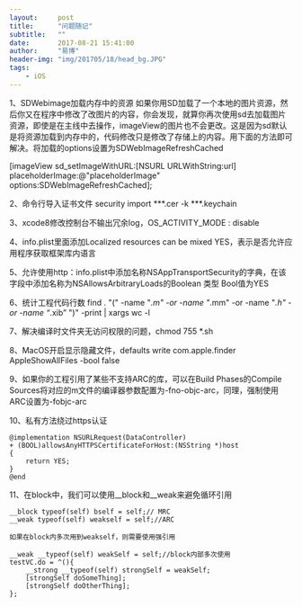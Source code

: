 ```yaml
---
layout:     post
title:      "问题随记"
subtitle:   ""
date:       2017-08-21 15:41:00
author:     "易博"
header-img: "img/201705/18/head_bg.JPG"
tags:
    - iOS
---
```


1、SDWebimage加载内存中的资源
    如果你用SD加载了一个本地的图片资源，然后你又在程序中修改了改图片的内容，你会发现，就算你再次使用sd去加载图片资源，即使是在主线中去操作，imageView的图片也不会更改。这是因为sd默认是将资源加载到内存中的，代码修改只是修改了存储上的内容。用下面的方法即可解决。将加载的options设置为SDWebImageRefreshCached

[imageView sd_setImageWithURL:[NSURL URLWithString:url] placeholderImage:@"placeholderImage" options:SDWebImageRefreshCached];

2、命令行导入证书文件
security import ***.cer -k ***.keychain

3、xcode8修改控制台不输出冗余log，OS_ACTIVITY_MODE : disable

4、info.plist里面添加Localized resources can be mixed YES，表示是否允许应用程序获取框架库内语言

5、允许使用http：info.plist中添加名称NSAppTransportSecurity的字典，在该字段中添加名称为NSAllowsArbitraryLoads的Boolean 类型 Bool值为YES

6、统计工程代码行数
find . "(" -name "*.m" -or -name "*.mm" -or -name "*.h" -or -name “*.xib” ")" -print | xargs wc -l

7、解决编译时文件夹无访问权限的问题，chmod 755 *.sh

8、MacOS开启显示隐藏文件，defaults write com.apple.finder AppleShowAllFiles -bool false

9、如果你的工程引用了某些不支持ARC的库，可以在Build Phases的Compile Sources将对应的m文件的编译器参数配置为-fno-objc-arc，同理，强制使用ARC设置为-fobjc-arc

10、私有方法绕过https认证

```
@implementation NSURLRequest(DataController)
+ (BOOL)allowsAnyHTTPSCertificateForHost:(NSString *)host
{
    return YES;
}
@end
```

11、在block中，我们可以使用__block和__weak来避免循环引用

```
__block typeof(self) bself = self;// MRC
__weak typeof(self) weakself = self;//ARC

如果在block内多次用到weakself，则需要使用强引用

__weak __typeof(self) weakSelf = self;//block内部多次使用
testVC.do = ^(){
    __strong __typeof(self) strongSelf = weakSelf;
    [strongSelf doSomeThing];
    [strongSelf doOtherThing];
};
```


